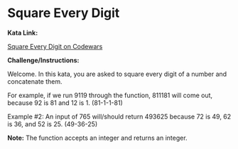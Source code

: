 # Square Every Digit
 
**Kata Link:** 

[Square Every Digit on Codewars](https://www.codewars.com/kata/546e2562b03326a88e000020/train/python)

**Challenge/Instructions:**

Welcome. In this kata, you are asked to square every digit of a number and concatenate them.

For example, if we run 9119 through the function, 811181 will come out, because 92 is 81 and 12 is 1. (81-1-1-81)

Example #2: An input of 765 will/should return 493625 because 72 is 49, 62 is 36, and 52 is 25. (49-36-25)

**Note:** The function accepts an integer and returns an integer.